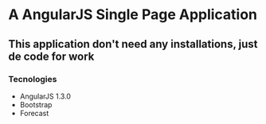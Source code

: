 # A AngularJS Single Page Application
## This application don't need any installations, just de code for work

### Tecnologies

* AngularJS 1.3.0
* Bootstrap
* Forecast 